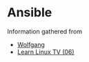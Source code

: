 # Ansible

Information gathered from
- [Wolfgang](https://www.youtube.com/watch?v=Z7p9-m4cimg&list=PLkxWXio1KmRoZd88WbrnSnQM5MJY5PjH2)
- [Learn Linux TV (06)](https://youtu.be/VANub3AhZpI)

